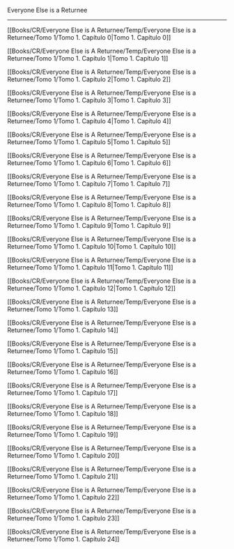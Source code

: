 
Everyone Else is a Returnee

---

[[Books/CR/Everyone Else is A Returnee/Temp/Everyone Else is a Returnee/Tomo 1/Tomo 1. Capítulo 0|Tomo 1. Capítulo 0]]

[[Books/CR/Everyone Else is A Returnee/Temp/Everyone Else is a Returnee/Tomo 1/Tomo 1. Capítulo 1|Tomo 1. Capítulo 1]]

[[Books/CR/Everyone Else is A Returnee/Temp/Everyone Else is a Returnee/Tomo 1/Tomo 1. Capítulo 2|Tomo 1. Capítulo 2]]

[[Books/CR/Everyone Else is A Returnee/Temp/Everyone Else is a Returnee/Tomo 1/Tomo 1. Capítulo 3|Tomo 1. Capítulo 3]]

[[Books/CR/Everyone Else is A Returnee/Temp/Everyone Else is a Returnee/Tomo 1/Tomo 1. Capítulo 4|Tomo 1. Capítulo 4]]

[[Books/CR/Everyone Else is A Returnee/Temp/Everyone Else is a Returnee/Tomo 1/Tomo 1. Capítulo 5|Tomo 1. Capítulo 5]]

[[Books/CR/Everyone Else is A Returnee/Temp/Everyone Else is a Returnee/Tomo 1/Tomo 1. Capítulo 6|Tomo 1. Capítulo 6]]

[[Books/CR/Everyone Else is A Returnee/Temp/Everyone Else is a Returnee/Tomo 1/Tomo 1. Capítulo 7|Tomo 1. Capítulo 7]]

[[Books/CR/Everyone Else is A Returnee/Temp/Everyone Else is a Returnee/Tomo 1/Tomo 1. Capítulo 8|Tomo 1. Capítulo 8]]

[[Books/CR/Everyone Else is A Returnee/Temp/Everyone Else is a Returnee/Tomo 1/Tomo 1. Capítulo 9|Tomo 1. Capítulo 9]]

[[Books/CR/Everyone Else is A Returnee/Temp/Everyone Else is a Returnee/Tomo 1/Tomo 1. Capítulo 10|Tomo 1. Capítulo 10]]

[[Books/CR/Everyone Else is A Returnee/Temp/Everyone Else is a Returnee/Tomo 1/Tomo 1. Capítulo 11|Tomo 1. Capítulo 11]]

[[Books/CR/Everyone Else is A Returnee/Temp/Everyone Else is a Returnee/Tomo 1/Tomo 1. Capítulo 12|Tomo 1. Capítulo 12]]


[[Books/CR/Everyone Else is A Returnee/Temp/Everyone Else is a Returnee/Tomo 1/Tomo 1. Capítulo 13]]

[[Books/CR/Everyone Else is A Returnee/Temp/Everyone Else is a Returnee/Tomo 1/Tomo 1. Capítulo 14]]

[[Books/CR/Everyone Else is A Returnee/Temp/Everyone Else is a Returnee/Tomo 1/Tomo 1. Capítulo 15]]

[[Books/CR/Everyone Else is A Returnee/Temp/Everyone Else is a Returnee/Tomo 1/Tomo 1. Capítulo 16]]

[[Books/CR/Everyone Else is A Returnee/Temp/Everyone Else is a Returnee/Tomo 1/Tomo 1. Capítulo 17]]

[[Books/CR/Everyone Else is A Returnee/Temp/Everyone Else is a Returnee/Tomo 1/Tomo 1. Capítulo 18]]

[[Books/CR/Everyone Else is A Returnee/Temp/Everyone Else is a Returnee/Tomo 1/Tomo 1. Capítulo 19]]

[[Books/CR/Everyone Else is A Returnee/Temp/Everyone Else is a Returnee/Tomo 1/Tomo 1. Capítulo 20]]

[[Books/CR/Everyone Else is A Returnee/Temp/Everyone Else is a Returnee/Tomo 1/Tomo 1. Capítulo 21]]

[[Books/CR/Everyone Else is A Returnee/Temp/Everyone Else is a Returnee/Tomo 1/Tomo 1. Capítulo 22]]

[[Books/CR/Everyone Else is A Returnee/Temp/Everyone Else is a Returnee/Tomo 1/Tomo 1. Capítulo 23]]

[[Books/CR/Everyone Else is A Returnee/Temp/Everyone Else is a Returnee/Tomo 1/Tomo 1. Capítulo 24]]


